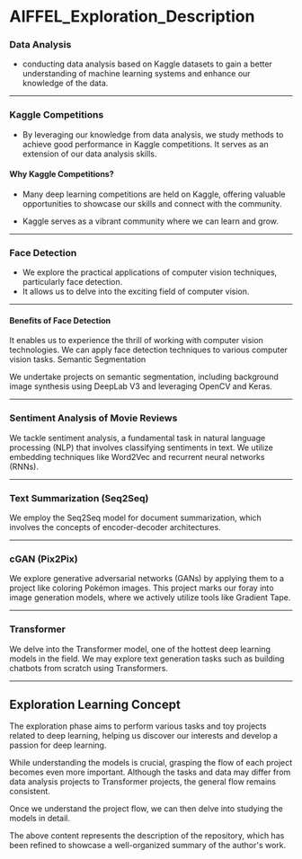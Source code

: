 # AIFFEL_Exploration_Description

### Data Analysis

* conducting data analysis based on Kaggle datasets to gain a better understanding of machine learning systems and enhance our knowledge of the data.

* * *

### Kaggle Competitions

* By leveraging our knowledge from data analysis, we study methods to achieve good performance in Kaggle competitions. It serves as an extension of our data analysis skills.

#### Why Kaggle Competitions?

* Many deep learning competitions are held on Kaggle, offering valuable opportunities to showcase our skills and connect with the community.
  
* Kaggle serves as a vibrant community where we can learn and grow.

* * *

### Face Detection

* We explore the practical applications of computer vision techniques, particularly face detection.
* It allows us to delve into the exciting field of computer vision.

* * *

#### Benefits of Face Detection

It enables us to experience the thrill of working with computer vision technologies.
We can apply face detection techniques to various computer vision tasks.
Semantic Segmentation

We undertake projects on semantic segmentation, including background image synthesis using DeepLab V3 and leveraging OpenCV and Keras.

* * *

### Sentiment Analysis of Movie Reviews

We tackle sentiment analysis, a fundamental task in natural language processing (NLP) that involves classifying sentiments in text. We utilize embedding techniques like Word2Vec and recurrent neural networks (RNNs).

* * *

### Text Summarization (Seq2Seq)

We employ the Seq2Seq model for document summarization, which involves the concepts of encoder-decoder architectures.

* * *

### cGAN (Pix2Pix)

We explore generative adversarial networks (GANs) by applying them to a project like coloring Pokémon images. This project marks our foray into image generation models, where we actively utilize tools like Gradient Tape.

* * *

### Transformer

We delve into the Transformer model, one of the hottest deep learning models in the field. We may explore text generation tasks such as building chatbots from scratch using Transformers.

* * *

## Exploration Learning Concept

The exploration phase aims to perform various tasks and toy projects related to deep learning, helping us discover our interests and develop a passion for deep learning.

While understanding the models is crucial, grasping the flow of each project becomes even more important. Although the tasks and data may differ from data analysis projects to Transformer projects, the general flow remains consistent.

Once we understand the project flow, we can then delve into studying the models in detail.

The above content represents the description of the repository, which has been refined to showcase a well-organized summary of the author's work.
